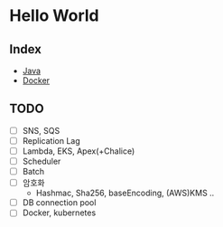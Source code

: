 # Hello World

## Index
- [Java](https://github.com/yuueuni/helloworld/tree/main/Java)
- [Docker](https://github.com/yuueuni/helloworld/tree/main/Docker)

## TODO
- [ ] SNS, SQS
- [ ] Replication Lag
- [ ] Lambda, EKS, Apex(+Chalice)
- [ ] Scheduler
- [ ] Batch
- [ ] 암호화
    - Hashmac, Sha256, baseEncoding, (AWS)KMS ..
- [ ] DB connection pool
- [ ] Docker, kubernetes
